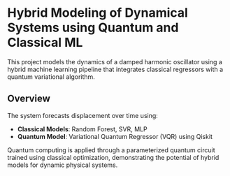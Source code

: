 # Hybrid Modeling of Dynamical Systems using Quantum and Classical ML

This project models the dynamics of a damped harmonic oscillator using a hybrid machine learning pipeline that integrates classical regressors with a quantum variational algorithm.

## Overview

The system forecasts displacement over time using:

- **Classical Models**: Random Forest, SVR, MLP  
- **Quantum Model**: Variational Quantum Regressor (VQR) using Qiskit

Quantum computing is applied through a parameterized quantum circuit trained using classical optimization, demonstrating the potential of hybrid models for dynamic physical systems.

